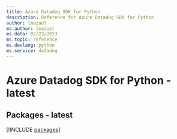 ```yaml
---
title: Azure Datadog SDK for Python
description: Reference for Azure Datadog SDK for Python
author: lmazuel
ms.author: lmazuel
ms.data: 02/23/2023
ms.topic: reference
ms.devlang: python
ms.service: datadog
---
```

# Azure Datadog SDK for Python - latest
## Packages - latest
[!INCLUDE [packages](datadog-index.md)]